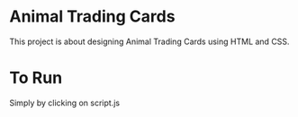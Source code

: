 # Animal Trading Cards
This project is about designing Animal Trading Cards using HTML and CSS. 
# To Run
Simply by clicking on script.js
